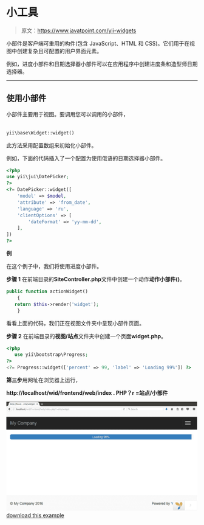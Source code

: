 # 小工具

> 原文：<https://www.javatpoint.com/yii-widgets>

小部件是客户端可重用的构件(包含 JavaScript、HTML 和 CSS)。它们用于在视图中创建复杂且可配置的用户界面元素。

例如，进度小部件和日期选择器小部件可以在应用程序中创建进度条和造型师日期选择器。

* * *

## 使用小部件

小部件主要用于视图。要调用您可以调用的小部件，

```php

yii\base\Widget::widget()

```

此方法采用配置数组来初始化小部件。

例如，下面的代码插入了一个配置为使用俄语的日期选择器小部件。

```php
<?php
use yii\jui\DatePicker;
?>
<?= DatePicker::widget([
    'model' => $model,
    'attribute' => 'from_date',
    'language' => 'ru',
    'clientOptions' => [
        'dateFormat' => 'yy-mm-dd',
    ],
]) 
?>

```

**例**

在这个例子中，我们将使用进度小部件。

**步骤 1** 在前端目录的**SiteController.php**文件中创建一个动作**动作小部件()**。

```php
public function actionWidget() 
    { 
   return $this->render('widget'); 
    }

```

看看上面的代码，我们正在视图文件夹中呈现小部件页面。

**步骤 2** 在前端目录的**视图/站点**文件夹中创建一个页面**widget.php**。

```php
<?php 
   use yii\bootstrap\Progress; 
?> 
<?= Progress::widget(['percent' => 99, 'label' => 'Loading 99%']) ?>

```

**第三步**用网址在浏览器上运行，

**http://localhost/wid/frontend/web/index . PHP？r =站点/小部件**

![YII Widgets 1](img/eb1570f9600c4c21775d71bd27225401.png)[download this example](https://static.javatpoint.com/yii/src/wid.zip)